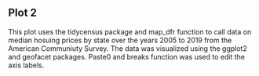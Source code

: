 ## Plot 2
This plot uses the tidycensus package and map_dfr function to call data on median hosuing prices by state over the years 2005 to 2019 from the American Communiuty Survey. The data was visualized using the ggplot2 and geofacet packages. Paste0 and breaks function was used to edit the axis labels.
